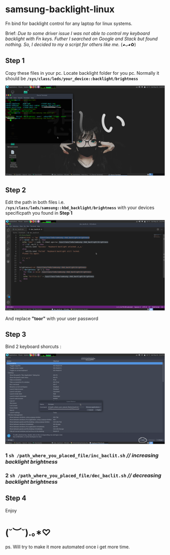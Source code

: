 # samsung-backlight-linux
Fn bind for backlight control for any laptop for linux systems.

Brief: 
     _Due to some driver issue I was not able to control my keyboard backlight with Fn keys. Futher I searched on Google and Stack but found nothing. So, I decided to my a script for others like me._ (◕ᴗ◕✿)
  
## Step 1
Copy these files in your pc.
Locate backlight folder for you pc.
Normally it should be **`/sys/class/leds/your_device::backlight/brightness`**

<img src="./Images/Driver-folder.png" width="800"> 

## Step 2
Edit the path in both files i.e. **`/sys/class/leds/samsung::kbd_backlight/brightness`**
with your devices specificpath you found in **Step 1**

<img src="./Images/Script_file.png" width="800"> 

And replace **"toor"** with your user password 

## Step 3
Bind 2 keyboard shorcuts :

<img src="./Images/Keyboard-bind.png" width="800"> 

### 1 **`sh /path_where_you_placed_file/inc_baclit.sh`**   _// increasing backlight brightness_
### 2 **`sh /path_where_you_placed_file/dec_baclit.sh`**   _// decreasing backlight brightness_

## Step 4 
Enjoy

# (˘︶˘).｡*♡

ps. Will try to make it more automated once i get more time.
